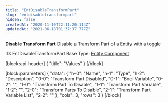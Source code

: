 ```yaml
---
title: "EntDisableTransformPart"
slug: "entdisabletransformpart"
hidden: false
createdAt: "2020-11-10T22:11:20.114Z"
updatedAt: "2021-06-18T01:37:37.777Z"
---
```

**Disable Transform Part**
Disable a Transform Part of a Entity with a toggle

ID: EntDisableTransformPart
Base Type: [Entity Component](doc:componententity)

[block:api-header]
{
  "title": "Values"
}
[/block]

[block:parameters]
{
  "data": {
    "h-0": "Name",
    "h-1": "Type",
    "h-2": "Description",
    "0-0": "Transform Part Disabled",
    "0-1": "Bool Variable",
    "0-2": "",
    "1-0": "Transform Part To Disable",
    "1-1": "Transform Part Variable",
    "1-2": "",
    "2-0": "Transform Parts To Disable",
    "2-1": "Transform Part Variable List",
    "2-2": ""
  },
  "cols": 3,
  "rows": 3
}
[/block]